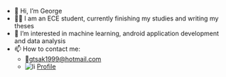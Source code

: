 - 👋 Hi, I’m George
- 🧑‍💻 I am an ECE student, currently finishing my studies and writing my theses
- 👀 I’m interested in machine learning, android application development and data analysis
- 📫 How to contact me:
  - 📧gtsak1999@hotmail.com
  - ![li](https://user-images.githubusercontent.com/53182983/201493892-983e0df9-4256-4160-a53a-e3ffdbcb70cd.png) [Profile](https://www.linkedin.com/in/georgios-tsakiridis-88028417a/)

